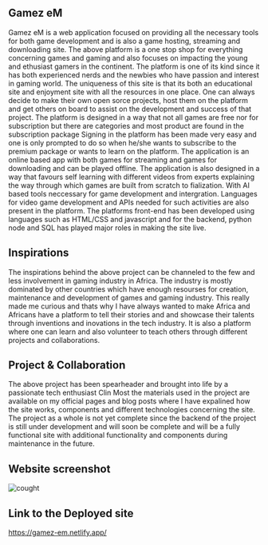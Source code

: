 ## Gamez eM
Gamez eM is a web application focused on providing all the necessary tools for both game development and is also a game hosting, streaming and downloading site.
The above platform is a one stop shop for everything concerning games and gaming and also focuses on impacting the young and ethusiast gamers in the continent.
The platform is one of its kind since it has both experienced nerds and the newbies who have passion and interest in gaming world.
The uniqueness of this site is that its both an educational site and enjoyment site with all the resources in one place.
One can always decide to make their own open sorce projects, host them on the platform and get others on board to assist on the development and success of that project.
The platform is designed in a way that not all games are free nor for subscription but there are categories and most product are found in the subscription package
Signing in the platform has been made very easy and one is only prompted to do so when he/she wants to subscribe to the premium package or wants to learn on the platform.
The application is an online based app with both games for streaming and games for downloading and can be played offline.
The application is also designed in a way that favours self learning with different videos from experts explaining the way through which games are built from scratch to fialization. With AI based tools neccessary for  game development and intergration.
Languages for video game development and APIs needed for such activities are also present in the platform.
The platforms front-end has been developed using languages such as HTML/CSS and javascript and for the backend, python node and SQL has played major roles in making the site live.

## Inspirations
The inspirations behind the above project can be channeled to the few and less involvement in gaming industry in Africa.
The industry is mostly dominated by other countries which have enough resourses for creation, maintenance and development of games and gaming industry.
This really made me curious and thats why I have always wanted to make Africa and Africans have a platform to tell their stories and and showcase their talents through inventions and inovations in the tech industry.
It is also a platform where one can learn and also volunteer to teach others through different projects and collaborations.

## Project & Collaboration
The above project has been spearheader and brought into life by a passionate tech enthusiast Clin
Most the materials used in the project are available on my official pages and blog posts where I have expalined how the site works, components and different technologies concerning the site.
The project as a whole is not yet complete since the backend of the project is still under development and will soon be complete and will be a fully functional site with additional functionality and components during maintenance in the future.

## Website screenshot

![cought](https://github.com/user-attachments/assets/6843dafd-eed8-4d8a-afd8-6d1da98494f4)

## Link to the Deployed site
https://gamez-em.netlify.app/

